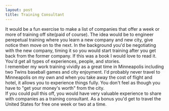 ```yaml
---
layout: post
title: Training Consultant
---
```

It would be a fun exercise to make a list of companies that offer a week or more of training off site(paid of course). 
The idea would be to engineer perepetual training where you learn a new company and new city, give notice then move on to the next.
In the background you'd be negotiating with the new company, timing it so you would start training after you get back from the former company.  If this was a book I would love to read it.  You'd get all types of experiences, people, and stories.  
I remember my work training vividly as a great time in Minneapolis including two Twins baseball games and city enjoyment.  I'd probably never travel to Minneapolis on my own and when you take away the cost
of flight and hotel, it allows you to experience things fully.  You don't feel as though you have to "get your money's worth" from the city.  
If you could pull this off, you would have very valuable experience to share with companies as a training consultant.  As a bonus you'd get to travel the United States for free one week or two at a time.
